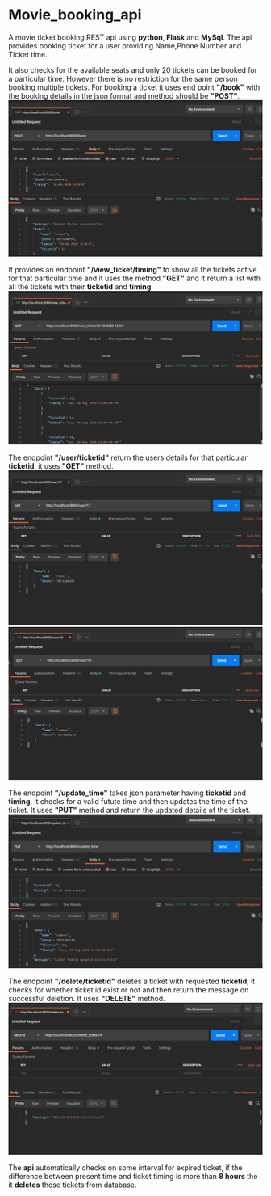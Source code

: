 # Movie_booking_api

A movie ticket booking REST api using <b>python</b>,<b> Flask</b> and <b>MySql</b>.
The api provides booking ticket for a user providing Name,Phone Number and Ticket time.

It also checks for the available seats and only 20 tickets can be booked for a particular time.
However there is no restriction for the same person booking multiple tickets.
For booking a ticket it uses end point <b>"/book"</b> with the booking details in the json format and method should be <b>"POST"</b>.
![ticket_book](https://github.com/sannu01/Movie_booking_api/blob/master/output/ticket_book.png)

It provides an endpoint <b>"/view_ticket/timing"</b> to show all the tickets active for that particular time and it uses the method <b>"GET"</b>
and it return a list with all the tickets with their <b>ticketid</b> and <b>timing</b>.
![view_ticket](https://github.com/sannu01/Movie_booking_api/blob/master/output/view_ticket.png)

The endpoint <b>"/user/ticketid"</b> return the users details for that particular <b>ticketid</b>, it uses <b>"GET"</b> method.
![user_info](https://github.com/sannu01/Movie_booking_api/blob/master/output/user_info.png)
![user_info2](https://github.com/sannu01/Movie_booking_api/blob/master/output/user_info%20(2).png)

The endpoint <b>"/update_time"</b> takes json parameter having <b>ticketid</b> and <b>timing</b>, it checks for a valid futute time and then updates the time of the ticket.
It uses <b>"PUT"</b> method and return the updated details of the ticket.
![update_time](https://github.com/sannu01/Movie_booking_api/blob/master/output/update_ticket.png)
  
The endpoint <b>"/delete/ticketid"</b> deletes a ticket with requested <b>ticketid</b>, it checks for whether ticket id exist or not and then return the message on successful deletion. It uses <b>"DELETE"</b> method.
![delete](https://github.com/sannu01/Movie_booking_api/blob/master/output/delete_ticket.png)
 
 
The <b>api</b> automatically checks on some interval for expired ticket, if the difference between present time and ticket timing is more than <b>8 hours</b> the it <b>deletes</b> those tickets from database.


  

